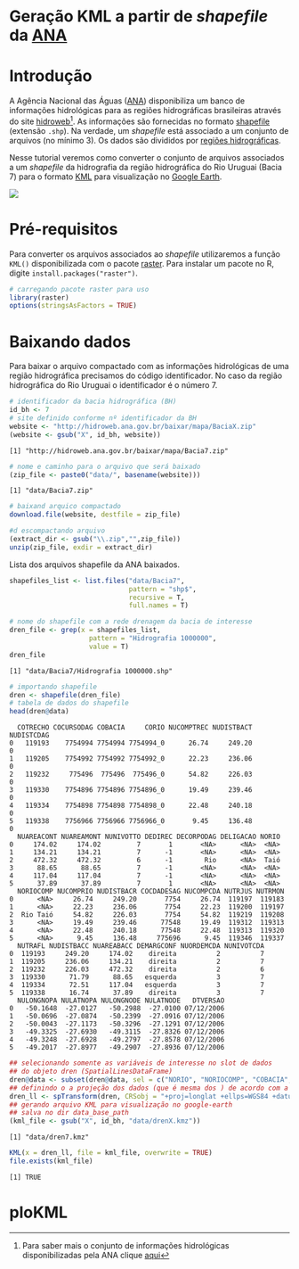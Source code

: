 # Geração KML a partir de *shapefile* da [ANA](http://www.ana.gov.br/)




# Introdução 

A Agência Nacional das Águas ([ANA](http://www.ana.gov.br/)) disponibiliza um banco de informações hidrológicas para as regiões hidrográficas brasileiras através do site [hidroweb](http://hidroweb.ana.gov.br/HidroWeb.asp?TocItem=4100)[^1]. As informações são fornecidas no formato [shapefile](https://en.wikipedia.org/wiki/Shapefile) (extensão `.shp`). Na verdade, um *shapefile* está associado a um conjunto de arquivos (no mínimo 3). Os dados são divididos por [regiões hidrográficas](https://pt.wikipedia.org/wiki/Regi%C3%B5es_hidrogr%C3%A1ficas_do_Brasil). 

Nesse tutorial veremos como converter o conjunto de arquivos associados a um *shapefile* da hidrografia da região hidrográfica do Rio Uruguai (Bacia 7) para o formato [KML](https://en.wikipedia.org/wiki/Keyhole_Markup_Language) para visualização no [Google Earth](https://en.wikipedia.org/wiki/Google_Earth).

![](https://upload.wikimedia.org/wikipedia/commons/thumb/8/8c/Brasil_Bacias_hidrograficas.svg/300px-Brasil_Bacias_hidrograficas.svg.png)

# Pré-requisitos

Para converter os arquivos associados ao *shapefile* utilizaremos a função `KML()` disponibilizada com o pacote [raster](https://cran.r-project.org/web/packages/raster/index.html). Para instalar um pacote no R, digite `install.packages("raster")`.


```r
# carregando pacote raster para uso
library(raster)
options(stringsAsFactors = TRUE)
```


# Baixando dados

Para baixar o arquivo compactado com as informações hidrológicas de uma região hidrográfica precisamos do código identificador. No caso da região hidrográfica do Rio Uruguai o identificador é o número 7. 


```r
# identificador da bacia hidrográfica (BH)
id_bh <- 7
# site definido conforme nº identificador da BH
website <- "http://hidroweb.ana.gov.br/baixar/mapa/BaciaX.zip"
(website <- gsub("X", id_bh, website))
```

```
[1] "http://hidroweb.ana.gov.br/baixar/mapa/Bacia7.zip"
```

```r
# nome e caminho para o arquivo que será baixado 
(zip_file <- paste0("data/", basename(website)))
```

```
[1] "data/Bacia7.zip"
```


```r
# baixand arquico compactado
download.file(website, destfile = zip_file)
```


```r
#d escompactando arquivo
(extract_dir <- gsub("\\.zip","",zip_file))
unzip(zip_file, exdir = extract_dir)
```

Lista dos arquivos shapefile da ANA baixados.


```r
shapefiles_list <- list.files("data/Bacia7",
                              pattern = "shp$", 
                              recursive = T, 
                              full.names = T)
```


```r
# nome do shapefile com a rede drenagem da bacia de interesse
dren_file <- grep(x = shapefiles_list, 
                    pattern = "Hidrografia 1000000", 
                    value = T)
dren_file
```

```
[1] "data/Bacia7/Hidrografia 1000000.shp"
```

```r
# importando shapefile
dren <- shapefile(dren_file)
# tabela de dados do shapefile
head(dren@data)
```

```
  COTRECHO COCURSODAG COBACIA     CORIO NUCOMPTREC NUDISTBACT NUDISTCDAG
0   119193    7754994 7754994 7754994_0      26.74     249.20          0
1   119205    7754992 7754992 7754992_0      22.23     236.06          0
2   119232     775496  775496  775496_0      54.82     226.03          0
3   119330    7754896 7754896 7754896_0      19.49     239.46          0
4   119334    7754898 7754898 7754898_0      22.48     240.18          0
5   119338    7756966 7756966 7756966_0       9.45     136.48          0
  NUAREACONT NUAREAMONT NUNIVOTTO DEDIREC DECORPODAG DELIGACAO NORIO
0     174.02     174.02         7       1       <NA>      <NA>  <NA>
1     134.21     134.21         7      -1       <NA>      <NA>  <NA>
2     472.32     472.32         6      -1        Rio      <NA>  Taió
3      88.65      88.65         7      -1       <NA>      <NA>  <NA>
4     117.04     117.04         7      -1       <NA>      <NA>  <NA>
5      37.89      37.89         7       1       <NA>      <NA>  <NA>
  NORIOCOMP NUCOMPRIO NUDISTBACR COCDADESAG NUCOMPCDA NUTRJUS NUTRMON
0      <NA>     26.74     249.20       7754     26.74  119197  119183
1      <NA>     22.23     236.06       7754     22.23  119200  119197
2  Rio Taió     54.82     226.03       7754     54.82  119219  119208
3      <NA>     19.49     239.46      77548     19.49  119312  119313
4      <NA>     22.48     240.18      77548     22.48  119313  119320
5      <NA>      9.45     136.48     775696      9.45  119346  119337
  NUTRAFL NUDISTBACC NUAREABACC DEMARGCONF NUORDEMCDA NUNIVOTCDA
0  119193     249.20     174.02    direita          2          7
1  119205     236.06     134.21    direita          2          7
2  119232     226.03     472.32    direita          2          6
3  119330      71.79      88.65   esquerda          3          7
4  119334      72.51     117.04   esquerda          3          7
5  119338      16.74      37.89    direita          3          7
  NULONGNOPA NULATNOPA NULONGNODE NULATNODE   DTVERSAO
0   -50.1648  -27.0127   -50.2988  -27.0100 07/12/2006
1   -50.0696  -27.0874   -50.2399  -27.0916 07/12/2006
2   -50.0043  -27.1173   -50.3296  -27.1291 07/12/2006
3   -49.3325  -27.6930   -49.3115  -27.8326 07/12/2006
4   -49.3248  -27.6928   -49.2797  -27.8578 07/12/2006
5   -49.2017  -27.8977   -49.2907  -27.8936 07/12/2006
```



```r
## selecionando somente as variáveis de interesse no slot de dados 
## do objeto dren (SpatialLinesDataFrame)  
dren@data <- subset(dren@data, sel = c("NORIO", "NORIOCOMP", "COBACIA", "CORIO")) 
## definindo o a projeção dos dados (que é mesma dos ) de acordo com a do Google Earth
dren_ll <- spTransform(dren, CRSobj = "+proj=longlat +ellps=WGS84 +datum=WGS84 +no_defs +towgs84=0,0,0")
## gerando arquivo KML para visualização no google-earth
## salva no dir data_base_path
(kml_file <- gsub("X", id_bh, "data/drenX.kmz"))
```

```
[1] "data/dren7.kmz"
```

```r
KML(x = dren_ll, file = kml_file, overwrite = TRUE)
file.exists(kml_file)
```

```
[1] TRUE
```


# ploKML


[^1]: Para saber mais o conjunto de informações hidrológicas disponibilizadas pela ANA clique [aqui](http://www2.ana.gov.br/Paginas/servicos/informacoeshidrologicas/redehidro.aspx)


